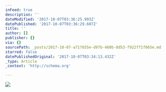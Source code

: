 ```yaml
---
inFeed: true
description: ''
dateModified: '2017-10-07T03:36:25.993Z'
datePublished: '2017-10-07T03:36:29.607Z'
title: ''
author: []
publisher: {}
via: {}
sourcePath: _posts/2017-10-07-a717655e-d97b-460b-8d53-f922ff1f865e.md
starred: false
datePublishedOriginal: '2017-10-07T03:34:13.432Z'
_type: Article
_context: 'http://schema.org'

---
```

<article style=""><img src="https://the-grid-user-content.s3-us-west-2.amazonaws.com/afe1a221-d10c-4ee2-8a72-0be64d8619c5.jpg" /></article>